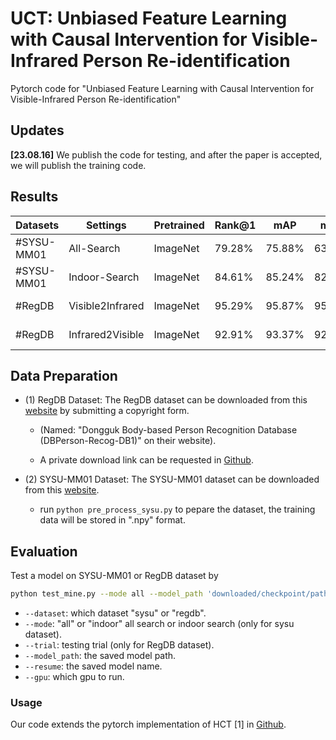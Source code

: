 # UCT: Unbiased Feature Learning with Causal Intervention for Visible-Infrared Person Re-identification
Pytorch code for "Unbiased Feature Learning with Causal Intervention for Visible-Infrared Person Re-identification"

## Updates

 **[23.08.16]** We publish the code for testing, and after the paper is accepted, we will publish the training code.

## Results

| Datasets   | Settings         | Pretrained | Rank@1 | mAP    | mINP   | Model          |
| ---------- | ---------------- | ---------- | ------ | ------ | ------ | -------------- |
| #SYSU-MM01 | All-Search       | ImageNet   | 79.28% | 75.88% | 63.76% | available soon |
| #SYSU-MM01 | Indoor-Search    | ImageNet   | 84.61% | 85.24% | 82.08% | available soon |
| #RegDB     | Visible2Infrared | ImageNet   | 95.29% | 95.87% | 95.23% | available soon |
| #RegDB     | Infrared2Visible | ImageNet   | 92.91% | 93.37% | 92.25% | available soon |

## Data Preparation

- (1) RegDB Dataset: The RegDB dataset can be downloaded from this [website](http://dm.dongguk.edu/link.html) by submitting a copyright form.

    - (Named: "Dongguk Body-based Person Recognition Database (DBPerson-Recog-DB1)" on their website). 

    - A private download link can be requested in [Github](https://github.com/mangye16/Cross-Modal-Re-ID-baseline). 
  
- (2) SYSU-MM01 Dataset: The SYSU-MM01 dataset can be downloaded from this [website](http://isee.sysu.edu.cn/project/RGBIRReID.htm).

   - run `python pre_process_sysu.py` to pepare the dataset, the training data will be stored in ".npy" format.

## Evaluation

Test a model on SYSU-MM01 or RegDB dataset by 

  ```bash
python test_mine.py --mode all --model_path 'downloaded/checkpoint/path/' --resume 'sysu_all_mAP_best.t' --gpu 1 --dataset sysu
  ```
  - `--dataset`: which dataset "sysu" or "regdb".
  - `--mode`: "all" or "indoor" all search or indoor search (only for sysu dataset).
  - `--trial`: testing trial (only for RegDB dataset).
  - `--model_path`: the saved model path.
  - `--resume`: the saved model name.
  - `--gpu`:  which gpu to run.

### Usage

Our code extends the pytorch implementation of HCT [1] in [Github](https://github.com/hijune6/Hetero-center-triplet-loss-for-VT-Re-ID).
